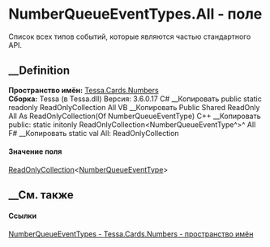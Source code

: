 # NumberQueueEventTypes.All - поле
Список всех типов событий, которые являются частью стандартного API.
## __Definition
 **Пространство имён:** [Tessa.Cards.Numbers](N_Tessa_Cards_Numbers.htm)  
 **Сборка:** Tessa (в Tessa.dll) Версия: 3.6.0.17
C# __Копировать
     public static readonly ReadOnlyCollection<NumberQueueEventType> All
VB __Копировать
     Public Shared ReadOnly All As ReadOnlyCollection(Of NumberQueueEventType)
C++ __Копировать
     public:
    static initonly ReadOnlyCollection<NumberQueueEventType^>^ All
F# __Копировать
     static val All: ReadOnlyCollection<NumberQueueEventType>
#### Значение поля
[ReadOnlyCollection](https://learn.microsoft.com/dotnet/api/system.collections.objectmodel.readonlycollection-1)<[NumberQueueEventType](T_Tessa_Cards_Numbers_NumberQueueEventType.htm)>
##  __См. также
#### Ссылки
[NumberQueueEventTypes - ](T_Tessa_Cards_Numbers_NumberQueueEventTypes.htm)
[Tessa.Cards.Numbers - пространство имён](N_Tessa_Cards_Numbers.htm)
